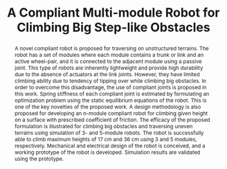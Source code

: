 ---
layout: project-page-new
title: "A Compliant Multi-module Robot for Climbing Big Step-like Obstacles"
authors:
  - name: S. Avinash
    sup: 1
  - name: A. Srivastava
    sup: 1
  - name: A. Purohit
    sup: 1
  - name: S. V. Shah
    sup: 1
  - name: K. Madhava Krishna
    sup: 1
affiliations:
  - name: IIIT Hyderabad, India
    link: https://robotics.iiit.ac.in
    sup: 1
permalink: publications/2014/Avinash_A-Complaint-Multi-module-Robot
abstract: "A novel compliant robot is proposed for traversing on unstructured terrains. The robot has a set of modules where each module contains a trunk or link and an active wheel-pair, and it is connected to the adjacent module using a passive joint. This type of robots are inherently lightweight and provide high durability due to the absence of actuators at the link joints. However, they have limited climbing ability due to tendency of tipping over while climbing big obstacles. In order to overcome this disadvantage, the use of compliant joints is proposed in this work. Spring stiffness of each compliant joint is estimated by formulating an optimization problem using the
static equilibrium equations of the robot. This is one of the key novelties of the proposed work. A design methodology is also proposed for developing an n-module compliant robot for climbing given height on a surface with prescribed coefficient of friction. The efficacy of the proposed formulation is illustrated for climbing big obstacles and traversing uneven terrains using
simulation of 3- and 5-module robots. The robot is successfully able to climb maximum heights of 17 cm and 36 cm using 3 and 5 modules, respectively. Mechanical and electrical design of the robot is conceived, and a working prototype of the robot is developed. Simulation results are validated using the prototype."
paper: https://robotics.iiit.ac.in/uploads/Main/Publications/Avinash_etal_ICRA_14_accepted.pdf
# iframe: https://www.youtube.com/embed/jhjskX4FQwA

---